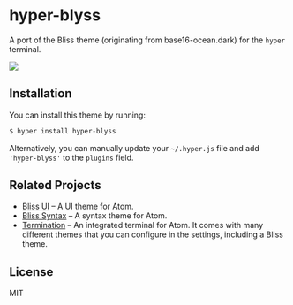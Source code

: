 # hyper-blyss

A port of the Bliss theme (originating from base16-ocean.dark) for the `hyper` terminal.

![](https://i.imgur.com/c3IVrzb.png)

## Installation

You can install this theme by running:

```bash
$ hyper install hyper-blyss
```

Alternatively, you can manually update your `~/.hyper.js` file and add `'hyper-blyss'` to the `plugins` field.

## Related Projects

* [Bliss UI](https://github.com/saadq/bliss-ui) – A UI theme for Atom.
* [Bliss Syntax](https://github.com/saadq/bliss-syntax) – A syntax theme for Atom.
* [Termination](https://github.com/Fred-Barclay/Termination) – An integrated terminal for Atom. It comes with many different themes that you can configure in the settings, including a Bliss theme.

## License

MIT
